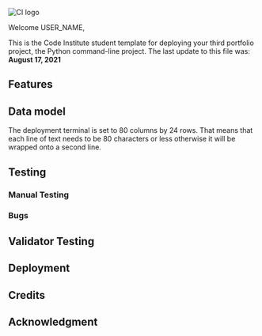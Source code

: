 ![CI logo](https://codeinstitute.s3.amazonaws.com/fullstack/ci_logo_small.png)

Welcome USER_NAME,

This is the Code Institute student template for deploying your third portfolio project, the Python command-line project. The last update to this file was: **August 17, 2021**

## Features


## Data model

The deployment terminal is set to 80 columns by 24 rows. That means that each line of text needs to be 80 characters or less otherwise it will be wrapped onto a second line.


## Testing

### Manual Testing

### Bugs

## Validator Testing

## Deployment


## Credits 

## Acknowledgment 